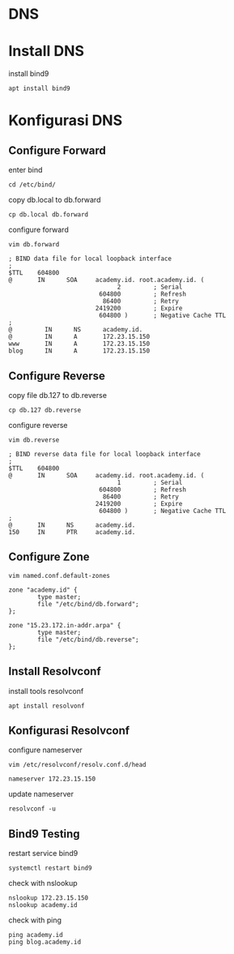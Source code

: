 # DNS

# Install DNS
install bind9
```
apt install bind9
```

# Konfigurasi DNS
## Configure Forward
enter bind
```
cd /etc/bind/
```
copy db.local to db.forward
```
cp db.local db.forward
```
configure forward 
```
vim db.forward
```
```
; BIND data file for local loopback interface
;
$TTL    604800
@       IN      SOA     academy.id. root.academy.id. (
                              2         ; Serial
                         604800         ; Refresh
                          86400         ; Retry
                        2419200         ; Expire
                         604800 )       ; Negative Cache TTL
;
@         IN      NS      academy.id.
@         IN      A       172.23.15.150
www       IN      A       172.23.15.150
blog      IN      A       172.23.15.150
```

## Configure Reverse
copy file db.127 to db.reverse
```
cp db.127 db.reverse
```
configure reverse
```
vim db.reverse
```
```
; BIND reverse data file for local loopback interface
;
$TTL    604800
@       IN      SOA     academy.id. root.academy.id. (
                              1         ; Serial
                         604800         ; Refresh
                          86400         ; Retry
                        2419200         ; Expire
                         604800 )       ; Negative Cache TTL
;
@       IN      NS      academy.id.
150     IN      PTR     academy.id.
```
## Configure Zone
```
vim named.conf.default-zones
```
```
zone "academy.id" {
        type master;
        file "/etc/bind/db.forward";
};

zone "15.23.172.in-addr.arpa" {
        type master;
        file "/etc/bind/db.reverse";
};
```
## Install Resolvconf
install tools resolvconf
```
apt install resolvonf
```
## Konfigurasi Resolvconf
configure nameserver
```
vim /etc/resolvconf/resolv.conf.d/head
```
```
nameserver 172.23.15.150
```
update nameserver
```
resolvconf -u
```

## Bind9 Testing
restart service bind9
```
systemctl restart bind9
```
check with nslookup
```
nslookup 172.23.15.150
nslookup academy.id
```
check with ping 
```
ping academy.id
ping blog.academy.id
```
